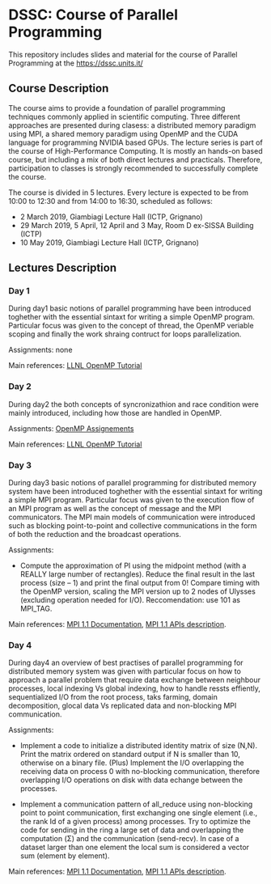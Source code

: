 # DSSC: Course of Parallel Programming 
This repository includes slides and material for the course of Parallel Programming at the https://dssc.units.it/

## Course Description 
The course aims to provide a foundation of parallel programming techniques commonly applied in scientific computing. Three different approaches are presented during clasess: a distributed memory paradigm using MPI, a shared memory paradigm using OpenMP and the CUDA language for programming NVIDIA based GPUs. The lecture series is part of the course of High-Performance Computing. It is mostly an hands-on based course, but including a mix of both direct lectures and practicals. Therefore, participation to classes is strongly recommended to successfully complete the course.

The course is divided in 5 lectures. Every lecture is expected to be from 10:00 to 12:30 and from 14:00 to 16:30, scheduled as follows:
- 2 March 2019, Giambiagi Lecture Hall (ICTP, Grignano)
- 29 March 2019, 5 April, 12 April and 3 May, Room D ex-SISSA Building (ICTP)
- 10 May 2019, Giambiagi Lecture Hall (ICTP, Grignano)  

## Lectures Description

### Day 1
During day1 basic notions of parallel programming have been introduced toghether with the essential sintaxt for writing a simple OpenMP program. Particular focus was given to the concept of thread, the OpenMP veriable scoping and finally the work shraing contruct for loops parallelization. 

Assignments: none  

Main references: [LLNL OpenMP Tutorial](https://computing.llnl.gov/tutorials/openMP/)

### Day 2
During day2 the both concepts of syncronizathion and race condition were mainly introduced, including how those are handled in OpenMP. 

Assignments: [OpenMP Assignements](https://github.com/igirotto/DSSC/blob/master/Lab/Day2/openmp_assignments.pdf)  

Main references: [LLNL OpenMP Tutorial](https://computing.llnl.gov/tutorials/openMP/)

### Day 3
During day3 basic notions of parallel programming for distributed memory system have been introduced toghether with the essential sintaxt for writing a simple MPI program. Particular focus was given to the execution flow of an MPI program as well as the concept of message and the MPI communicators. The MPI main models of communication were introduced such as blocking point-to-point and collective communications in the form of both the reduction and the broadcast operations.  

Assignments:  
- Compute the approximation of PI using the midpoint method (with a REALLY large number of rectangles). Reduce the final result in the last process (size – 1) and print the final output from 0! Compare timing with the OpenMP version, scaling the MPI version up to 2 nodes of Ulysses (excluding operation needed for I/O). Reccomendation: use 101 as MPI_TAG.  

Main references: [MPI 1.1 Documentation](https://www.mpi-forum.org/docs/mpi-1.1/mpi-11-html/mpi-report.html), [MPI 1.1 APIs description](https://www.mpi-forum.org/docs/mpi-1.1/mpi-11-html/node182.html).

### Day 4
During day4 an overview of best practises of parallel programming for distributed memory system was given with particular focus on how to approach a parallel problem that require data exchange between neighbour processes, local indexing Vs global indexing, how to handle ressts effiently, sequentialized I/O from the root process, taks farming, domain decomposition, glocal data Vs replicated data and non-blocking MPI communication.      

Assignments:  
- Implement a code to initialize a distributed identity matrix of size (N,N). Print the matrix ordered on standard output if N is smaller than 10, otherwise on a binary file. (Plus) Implement the I/O overlapping the receiving data on process 0 with no-blocking communication, therefore overlapping I/O operations on disk with data echange between the processes. 

- Implement a communication pattern of all_reduce using non-blocking point to point communication, first exchanging one single element (i.e., the rank Id of a given process) among processes. Try to optimize the code for sending in the ring a large set of data and
overlapping the computation (Σ) and the communication (send-recv). In case of a dataset larger than one element the local sum is
considered a vector sum (element by element).

Main references: [MPI 1.1 Documentation](https://www.mpi-forum.org/docs/mpi-1.1/mpi-11-html/mpi-report.html), [MPI 1.1 APIs description](https://www.mpi-forum.org/docs/mpi-1.1/mpi-11-html/node182.html).

